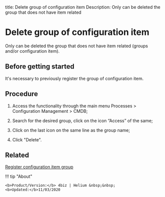 title: Delete group of configuration item
Description: Only can be deleted the group that does not have item related
# Delete group of configuration item

Only can be deleted the group that does not have item related (groups and/or configuration item).

Before getting started
--------------------------

It's necessary to previously register the group of configuration item.

Procedure
-------------

1.  Access the functionality through the main menu Processes \> Configuration
    Management \> CMDB;

2.  Search for the desired group, click on the icon “Access” of the same;

3.  Click on the last icon on the same line as the group name;

4.  Click "Delete".

Related
-----------

[Register configuration item group](/en-us/4biz-helium/processes/configuration/configuration/register-configuration-item-group.html)

!!! tip "About"

    <b>Product/Version:</b> 4biz | Helium &nbsp;&nbsp;
    <b>Updated:</b>11/03/2020
